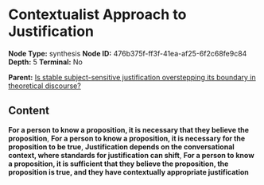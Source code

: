 # Contextualist Approach to Justification

**Node Type:** synthesis
**Node ID:** 476b375f-ff3f-41ea-af25-6f2c68fe9c84
**Depth:** 5
**Terminal:** No

**Parent:** [Is stable subject-sensitive justification overstepping its boundary in theoretical discourse?](is-stable-subject-sensitive-justification-overstepping-its-boundary-in-theoretical-discourse-antithesis-dcb4bfde-87ff-4e13-b999-52519b7b4beb.md)

## Content

**For a person to know a proposition, it is necessary that they believe the proposition**, **For a person to know a proposition, it is necessary for the proposition to be true**, **Justification depends on the conversational context, where standards for justification can shift**, **For a person to know a proposition, it is sufficient that they believe the proposition, the proposition is true, and they have contextually appropriate justification**

